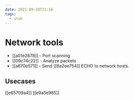 ```yaml
---
date: 2021-09-28T21:18
tags: 
  - stub
---
```


# Network tools

- [[a01e2878]] - Port scanning
- [[09c74c22]] - Analyze packets
- [[a670e571]] - Send [[6a2ee754]] ECHO to network hosts.

## Usecases

[[e65709a4]]
[[e9a5e985]]
